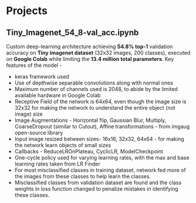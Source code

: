 # Projects
## Tiny_Imagenet_54_8-val_acc.ipynb
Custom deep-learning architecture achieving **54.8% top-1** validation accuracy on **Tiny imagenet dataset** (32x32 images, 200 classes), executed on **Google Colab** while limiting the **13.4 million total parameters**. Key features of the model -
* keras framework used
* Use of depthwise separable convolutions along with normal ones 
* Maximum number of channels used is 2048, to abide by the limited available hardware in Google Colab
* Receptive Field of the network is 64x64, even though the image size is 32x32 for making the network to understand the entire object (not image) size
* Image Augmentations - Horizontal flip, Gaussian Blur, Multiply, CoarseDropout (similar to Cutout), Affine transformations - from imgaug open-source library
* Input image resized between sizes- 16x16, 32x32, 64x64 - for making the network learn objects of small sizes
* Callbacks - ReduceLROnPlateau, CyclicLR, ModelCheckpoint
* One-cycle policy used for varying learning rates, with the max and base learning rates taken from LR Finder
* For most misclassified classes in training dataset, network fed more of the images from these classes to help learn the classes.
* Misclassified classes from validation dataset are found and the class weights in loss function changed to penalize mistakes in identifying these classes. 
